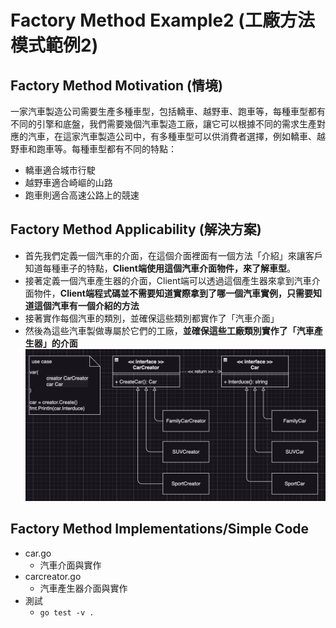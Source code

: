 # Factory Method Example2 (工廠方法模式範例2)

## Factory Method Motivation (情境)
一家汽車製造公司需要生產多種車型，包括轎車、越野車、跑車等，每種車型都有不同的引擎和底盤，我們需要幾個汽車製造工廠，讓它可以根據不同的需求生產對應的汽車，在這家汽車製造公司中，有多種車型可以供消費者選擇，例如轎車、越野車和跑車等。每種車型都有不同的特點：
- 轎車適合城市行駛
- 越野車適合崎嶇的山路
- 跑車則適合高速公路上的競速

## Factory Method Applicability (解決方案)
- 首先我們定義一個汽車的介面，在這個介面裡面有一個方法「介紹」來讓客戶知道每種車子的特點，**Client端使用這個汽車介面物件，來了解車型**。
- 接著定義一個汽車產生器的介面，Client端可以透過這個產生器來拿到汽車介面物件，**Client端程式碼並不需要知道實際拿到了哪一個汽車實例，只需要知道這個汽車有一個介紹的方法**
- 接著實作每個汽車的類別，並確保這些類別都實作了「汽車介面」
- 然後為這些汽車製做專屬於它們的工廠，**並確保這些工廠類別實作了「汽車產生器」的介面**
![image](./pattern.png)

## Factory Method Implementations/Simple Code
* car.go
  - 汽車介面與實作
* carcreator.go
  - 汽車產生器介面與實作
* 測試
  - `go test -v .`